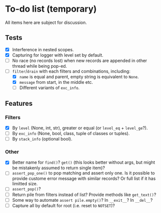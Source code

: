 # To-do list (temporary)

All items here are subject for discussion.

## Tests

* [x] Interference in nested scopes.
* [x] Capturing for logger with level set by default.
* [ ] No race (no records lost) when new records are appended in other thread while being pop-ed.
* [ ] `filter`/`drain` with each filters and combinations, including:
    * [x] `name` is equal and parent, empty string is equivalent to `None`.
    * [x] `message` from start, in the middle etc.
    * [ ] Different variants of `exc_info`.

## Features

### Filters

* [x] By `level` (None, int, str), greater or equal (or `level_eq` + `level_ge`?).
* [ ] By `exc_info` (None, bool, class, tuple of classes or tuples).
* [ ] By `stack_info` (optional bool).

### Other

* [x] Better name for `find()`? `get()` (this looks better without args, but might be mistakenly assumed to return single item)?
* [ ] `assert_pop_one()` to pop matching and assert only one.  Is it possible to provide custome error message with similar records?   Or full list if it has limitted size.
* [ ] `assert_pop()`?
* [ ] Return pile from filters instead of list? Provide methods like `get_text()`?
* [ ] Some way to automate `assert pile.empty()`? In `__exit__`? In `__del__`?
* [ ] Capture all by default for root (i.e. reset to `NOTSET`)?
